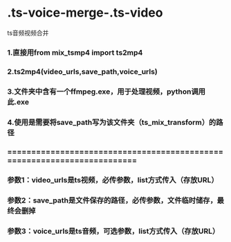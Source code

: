 # .ts-voice-merge-.ts-video
ts音频视频合并
### 1.直接用from mix_tsmp4 import ts2mp4
### 2.ts2mp4(video_urls,save_path,voice_urls) 

### 3.文件夹中含有一个ffmpeg.exe，用于处理视频，python调用此.exe
### 4.使用是需要将save_path写为该文件夹（ts_mix_transform）的路径
### ========================================================================

### 参数1：video_urls是ts视频，必传参数，list方式传入（存放URL）
### 参数2：save_path是文件保存的路径，必传参数，文件临时储存，最终会删掉
### 参数3：voice_urls是ts音频，可选参数，list方式传入（存放URL）
